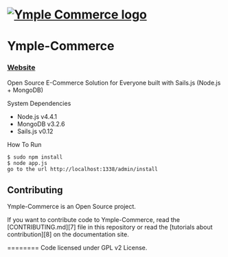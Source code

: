 <h1>
<a href="http://commerce.ymple.com"><img alt="Ymple Commerce logo" src="http://www.ymple.com/assets/img/colors/blue/logo_big.png" title="Ymple-Commerce"/></a>
</h1>

Ymple-Commerce
========

### [Website](http://commerce.ymple.com/)


Open Source E-Commerce Solution for Everyone built with Sails.js (Node.js + MongoDB)

System Dependencies
* Node.js v4.4.1
* MongoDB v3.2.6
* Sails.js v0.12

How To Run

    $ sudo npm install
    $ node app.js
    go to the url http://localhost:1338/admin/install


Contributing
--------

Ymple-Commerce is an Open Source project.

If you want to contribute code to Ymple-Commerce, read the [CONTRIBUTING.md][7] file in this repository or read the [tutorials about contribution][8] on the documentation site.


========
Code licensed under GPL v2 License.
